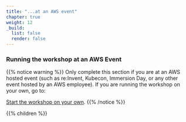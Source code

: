 ```yaml
---
title: "...at an AWS event"
chapter: true
weight: 12
_build:
  list: false
  render: false
---
```


### Running the workshop at an AWS Event

{{% notice warning %}}
Only complete this section if you are at an AWS hosted event (such as re:Invent,
Kubecon, Immersion Day, or any other event hosted by an AWS employee). If you are running the workshop on your own, go to:

[Start the workshop on your own](../self_paced/).
{{% /notice %}}

{{% children %}}
